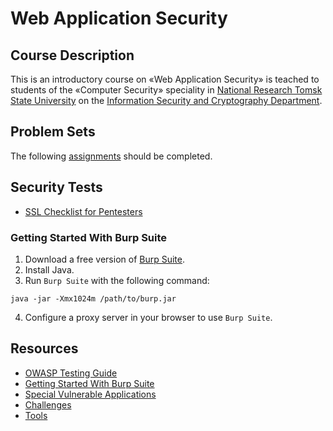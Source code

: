 # Web Application Security

## Course Description

This is an introductory course on «Web Application Security» is teached to students of the «Computer Security» speciality in [National Research Tomsk State University](http://en.tsu.ru/) on the [Information Security and Cryptography Department](http://isc.tsu.ru).

## Problem Sets
The following [assignments](assignments.md) should be completed.

## Security Tests
* [SSL Checklist for Pentesters](http://www.exploresecurity.com/wp-content/uploads/custom/SSL_manual_cheatsheet.html)

### Getting Started With Burp Suite

1. Download a free version of [Burp Suite](https://portswigger.net/burp/freedownload).
2. Install Java.
3. Run `Burp Suite` with the following command:

  ```
  java -jar -Xmx1024m /path/to/burp.jar
  ```

4. Configure a proxy server in your browser to use `Burp Suite`.

## Resources

* [OWASP Testing Guide](https://www.owasp.org/index.php/OWASP_Testing_Guide_v4_Table_of_Contents)
* [Getting Started With Burp Suite](https://portswigger.net/burp/help/suite_gettingstarted.html)
* [Special Vulnerable Applications](apps.md)
* [Challenges](challenges.md)
* [Tools](tools.md)
